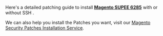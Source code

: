 Here's a detailed patching guide to install <strong>[Magento SUPEE 6285](https://meetanshi.com/blog/install-magento-supee-6285-with-or-without-ssh/)</strong> with or without SSH .

We can also help you install the Patches you want, visit our [Magento Security Patches Installation Service](https://meetanshi.com/magento-security-patches-installation-service.html).
